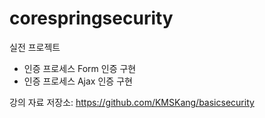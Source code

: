 # corespringsecurity

실전 프로젝트

- 인증 프로세스 Form 인증 구현
- 인증 프로세스 Ajax 인증 구현

강의 자료 저장소: https://github.com/KMSKang/basicsecurity

